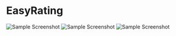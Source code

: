 # EasyRating



![Sample Screenshot](https://postimg.cc/0rSsr8jK "1") 
![Sample Screenshot](https://postimg.cc/CzVVqWnP "2") 
![Sample Screenshot](https://postimg.cc/vcLwL3WQ "3")

